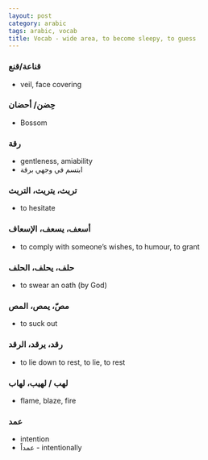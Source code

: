 ```yaml
---
layout: post
category: arabic
tags: arabic, vocab
title: Vocab - wide area, to become sleepy, to guess
---
```



### قناعة/قنع
- veil, face covering

### حِضن/ أحضان
- Bossom

### رقة
- gentleness, amiability
- ‏ابتسم في وجهي برقة


### تريث، يتريث، التريث
- to hesitate

### أسعف، يسعف، الإسعاف
- to comply with someone’s wishes, to humour, to grant 

### حلف، يحلف، الحلف
- to swear an oath (by God)

### مصّ، يمص، المص
- to suck out

### رقد، يرقد، الرقد 
- to lie down to rest, to lie, to rest

### لهب / لهيب، لهاب 
- flame, blaze, fire

### عمد
- intention
- عمداً - intentionally
